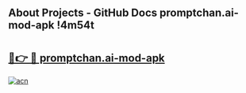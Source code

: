 ## About Projects - GitHub Docs promptchan.ai-mod-apk !4m54t

# <h2><a href="https://andorid.site?title=promptchan.ai-mod-apk&ref=19M">🔗👉 🔴 promptchan.ai-mod-apk</a></h2>

[![acn](https://github.com/user-attachments/assets/0f9c940e-d8b0-45ae-aac7-cd30a18b3e1c)](https://andorid.site?title=promptchan.ai-mod-apk&ref=19M)
